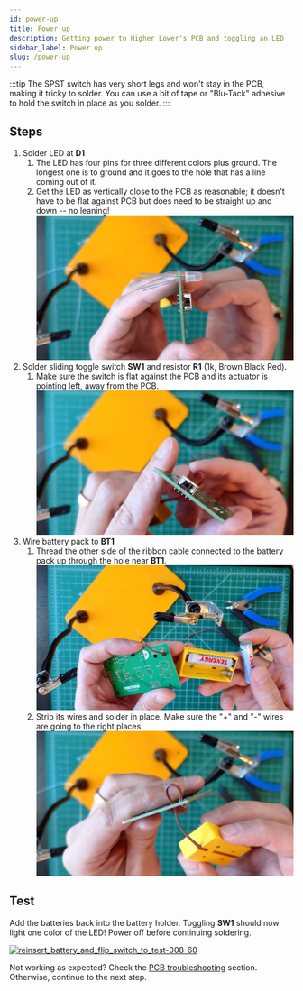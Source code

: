 ```yaml
---
id: power-up
title: Power up
description: Getting power to Higher Lower's PCB and toggling an LED
sidebar_label: Power up
slug: /power-up
---
```


<!-- TIP: here or in previous step, remove a battery to prevent draining the batteries if the the "+" and "-" wires accidentally touch -->

:::tip
The SPST switch has very short legs and won't stay in the PCB, making it tricky to solder. You can use a bit of tape or "Blu-Tack" adhesive to hold the switch in place as you solder. <!-- TODO: link/combine w/ general tips -->
:::

## Steps

1. Solder LED at **D1**
   1. The LED has four pins for three different colors plus ground. The longest one is to ground and it goes to the hole that has a line coming out of it.
   2. Get the LED as vertically close to the PCB as reasonable; it doesn't have to be flat against PCB but does need to be straight up and down -- no leaning!
      [![rgb led pushed into pcb](/img/rgb_led_pushed_into_pcb-1-018.jpg)](/img/rgb_led_pushed_into_pcb-1-018.jpg)
2. Solder sliding toggle switch **SW1** and resistor **R1** (1k, Brown Black Red).
   1. Make sure the switch is flat against the PCB and its actuator is pointing left, away from the PCB.
      [![spst flat against pcb](/img/spst_flat_against_pcb-003.jpg)](/img/spst_flat_against_pcb-003.jpg)
3. Wire battery pack to **BT1**
   1. Thread the other side of the ribbon cable connected to the battery pack up through the hole near **BT1**.
      [![strip wire and thread through bt1 relief hole](/img/strip_wire_and_thread_through_bt1_relief_hole-022.jpg)](/img/strip_wire_and_thread_through_bt1_relief_hole-022.jpg)
   2. Strip its wires and solder in place. Make sure the "+" and "-" wires are going to the right places.
      [![bt1 soldered](/img/bt1_soldered-012.jpg)](/img/bt1_soldered-012.jpg)

## Test

Add the batteries back into the battery holder. Toggling **SW1** should now light one color of the LED! Power off before continuing soldering.

<!-- TODO: remake and mask out battery hand -->

[![reinsert_battery_and_flip_switch_to_test-008-60](/img/reinsert_battery_and_flip_switch_to_test-008-60.gif)](/img/reinsert_battery_and_flip_switch_to_test-008-60.gif)

Not working as expected? Check the [PCB troubleshooting](pcb-troubleshooting.md) section. Otherwise, continue to the next step.
